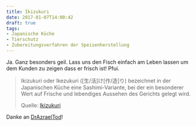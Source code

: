 ```yaml
---
title: Ikizukuri
date: 2017-01-07T14:00:42
draft: true
tags:
- Japanische Küche
- Tierschutz
- Zubereitungsverfahren der Speisenherstellung
---
```


Ja. Ganz besonders geil. Lass uns den Fisch einfach am Leben lassen um dem
Kunden zu zeigen dass er frisch ist! Pfui.


> Ikizukuri oder Ikezukuri ([生/活]け[作/造]り) bezeichnet in der
> Japanischen Küche eine Sashimi-Variante, bei der ein besonderer Wert auf
> Frische und lebendiges Aussehen des Gerichts gelegt wird.
>
> Quelle: [Ikizukuri](https://de.wikipedia.org/wiki/Ikizukuri)

Danke an [DrAzraelTod](https://twitter.com/DrAzraelTod)!
